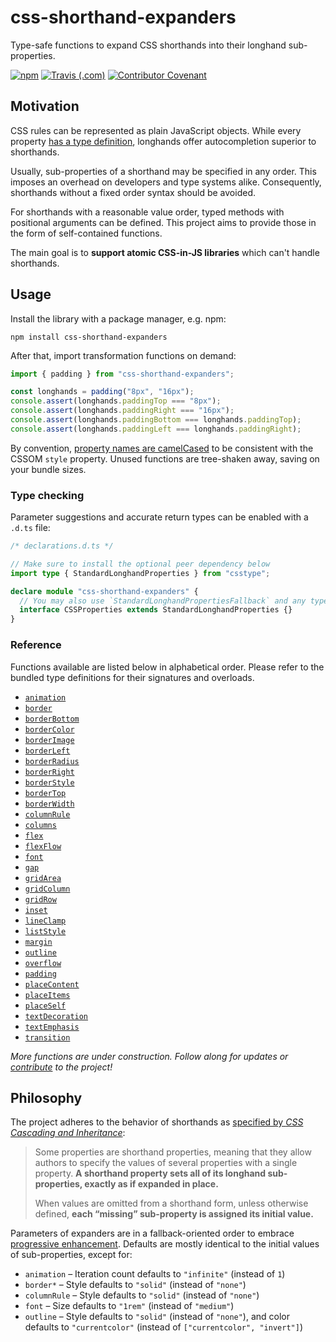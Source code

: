 # css-shorthand-expanders

Type-safe functions to expand CSS shorthands into their longhand sub-properties.

[![npm](https://img.shields.io/npm/v/css-shorthand-expanders)](https://www.npmjs.com/package/css-shorthand-expanders)
[![Travis (.com)](https://img.shields.io/travis/com/kripod/css-shorthand-expanders)](https://travis-ci.com/github/kripod/css-shorthand-expanders)
[![Contributor Covenant](https://img.shields.io/badge/Contributor%20Covenant-v2.0%20adopted-ff69b4.svg)](./CODE_OF_CONDUCT.md)

## Motivation

CSS rules can be represented as plain JavaScript objects. While every property [has a type definition](https://github.com/frenic/csstype), longhands offer autocompletion superior to shorthands.

Usually, sub-properties of a shorthand may be specified in any order. This imposes an overhead on developers and type systems alike. Consequently, shorthands without a fixed order syntax should be avoided.

For shorthands with a reasonable value order, typed methods with positional arguments can be defined. This project aims to provide those in the form of self-contained functions.

The main goal is to **support atomic CSS-in-JS libraries** which can't handle shorthands.

## Usage

Install the library with a package manager, e.g. npm:

```shell
npm install css-shorthand-expanders
```

After that, import transformation functions on demand:

```js
import { padding } from "css-shorthand-expanders";

const longhands = padding("8px", "16px");
console.assert(longhands.paddingTop === "8px");
console.assert(longhands.paddingRight === "16px");
console.assert(longhands.paddingBottom === longhands.paddingTop);
console.assert(longhands.paddingLeft === longhands.paddingRight);
```

By convention, [property names are camelCased](https://reactjs.org/docs/dom-elements.html#style) to be consistent with the CSSOM `style` property. Unused functions are tree-shaken away, saving on your bundle sizes.

### Type checking

Parameter suggestions and accurate return types can be enabled with a `.d.ts` file:

```ts
/* declarations.d.ts */

// Make sure to install the optional peer dependency below
import type { StandardLonghandProperties } from "csstype";

declare module "css-shorthand-expanders" {
  // You may also use `StandardLonghandPropertiesFallback` and any type params
  interface CSSProperties extends StandardLonghandProperties {}
}
```

### Reference

Functions available are listed below in alphabetical order. Please refer to the bundled type definitions for their signatures and overloads.

- [`animation`](./src/expanders/animation.ts)
- [`border`](./src/expanders/border.ts)
- [`borderBottom`](./src/expanders/borderBottom.ts)
- [`borderColor`](./src/expanders/borderColor.ts)
- [`borderImage`](./src/expanders/borderImage.ts)
- [`borderLeft`](./src/expanders/borderLeft.ts)
- [`borderRadius`](./src/expanders/borderRadius.ts)
- [`borderRight`](./src/expanders/borderRight.ts)
- [`borderStyle`](./src/expanders/borderStyle.ts)
- [`borderTop`](./src/expanders/borderTop.ts)
- [`borderWidth`](./src/expanders/borderWidth.ts)
- [`columnRule`](./src/expanders/columnRule.ts)
- [`columns`](./src/expanders/columns.ts)
- [`flex`](./src/expanders/flex.ts)
- [`flexFlow`](./src/expanders/flexFlow.ts)
- [`font`](./src/expanders/font.ts)
- [`gap`](./src/expanders/gap.ts)
- [`gridArea`](./src/expanders/gridArea.ts)
- [`gridColumn`](./src/expanders/gridColumn.ts)
- [`gridRow`](./src/expanders/gridRow.ts)
- [`inset`](./src/expanders/inset.ts)
- [`lineClamp`](./src/expanders/lineClamp.ts)
- [`listStyle`](./src/expanders/listStyle.ts)
- [`margin`](./src/expanders/margin.ts)
- [`outline`](./src/expanders/outline.ts)
- [`overflow`](./src/expanders/overflow.ts)
- [`padding`](./src/expanders/padding.ts)
- [`placeContent`](./src/expanders/placeContent.ts)
- [`placeItems`](./src/expanders/placeItems.ts)
- [`placeSelf`](./src/expanders/placeSelf.ts)
- [`textDecoration`](./src/expanders/textDecoration.ts)
- [`textEmphasis`](./src/expanders/textEmphasis.ts)
- [`transition`](./src/expanders/transition.ts)

_More functions are under construction. Follow along for updates or [contribute](./CONTRIBUTING.md) to the project!_

## Philosophy

The project adheres to the behavior of shorthands as [specified by _CSS Cascading and Inheritance_](https://www.w3.org/TR/css-cascade-3/#shorthand):

> Some properties are shorthand properties, meaning that they allow authors to specify the values of several properties with a single property. **A shorthand property sets all of its longhand sub-properties, exactly as if expanded in place.**
>
> When values are omitted from a shorthand form, unless otherwise defined, **each “missing” sub-property is assigned its initial value.**

Parameters of expanders are in a fallback-oriented order to embrace [progressive enhancement](https://developer.mozilla.org/docs/Glossary/Progressive_Enhancement). Defaults are mostly identical to the initial values of sub-properties, except for:

- `animation` – Iteration count defaults to `"infinite"` (instead of `1`)
- `border*` – Style defaults to `"solid"` (instead of `"none"`)
- `columnRule` – Style defaults to `"solid"` (instead of `"none"`)
- `font` – Size defaults to `"1rem"` (instead of `"medium"`)
- `outline` – Style defaults to `"solid"` (instead of `"none"`), and color defaults to `"currentcolor"` (instead of `["currentcolor", "invert"]`)
